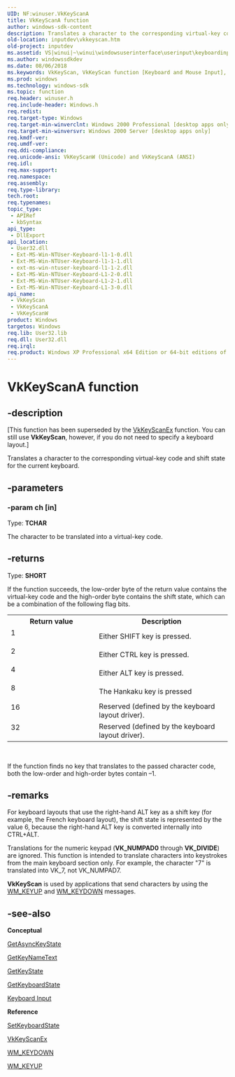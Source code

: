 ```yaml
---
UID: NF:winuser.VkKeyScanA
title: VkKeyScanA function
author: windows-sdk-content
description: Translates a character to the corresponding virtual-key code and shift state for the current keyboard.
old-location: inputdev\vkkeyscan.htm
old-project: inputdev
ms.assetid: VS|winui|~\winui\windowsuserinterface\userinput\keyboardinput\keyboardinputreference\keyboardinputfunctions\vkkeyscan.htm
ms.author: windowssdkdev
ms.date: 08/06/2018
ms.keywords: VkKeyScan, VkKeyScan function [Keyboard and Mouse Input], VkKeyScanA, VkKeyScanW, _win32_VkKeyScan, _win32_vkkeyscan_cpp, inputdev.vkkeyscan, winui._win32_vkkeyscan, winuser/VkKeyScan, winuser/VkKeyScanA, winuser/VkKeyScanW
ms.prod: windows
ms.technology: windows-sdk
ms.topic: function
req.header: winuser.h
req.include-header: Windows.h
req.redist: 
req.target-type: Windows
req.target-min-winverclnt: Windows 2000 Professional [desktop apps only]
req.target-min-winversvr: Windows 2000 Server [desktop apps only]
req.kmdf-ver: 
req.umdf-ver: 
req.ddi-compliance: 
req.unicode-ansi: VkKeyScanW (Unicode) and VkKeyScanA (ANSI)
req.idl: 
req.max-support: 
req.namespace: 
req.assembly: 
req.type-library: 
tech.root: 
req.typenames: 
topic_type:
 - APIRef
 - kbSyntax
api_type:
 - DllExport
api_location:
 - User32.dll
 - Ext-MS-Win-NTUser-Keyboard-l1-1-0.dll
 - Ext-MS-Win-NTUser-Keyboard-l1-1-1.dll
 - ext-ms-win-ntuser-keyboard-l1-1-2.dll
 - Ext-MS-Win-NTUser-Keyboard-L1-2-0.dll
 - Ext-MS-Win-NTUser-Keyboard-L1-2-1.dll
 - Ext-MS-Win-NTUser-Keyboard-L1-3-0.dll
api_name:
 - VkKeyScan
 - VkKeyScanA
 - VkKeyScanW
product: Windows
targetos: Windows
req.lib: User32.lib
req.dll: User32.dll
req.irql: 
req.product: Windows XP Professional x64 Edition or 64-bit editions of     Windows Server 2003
---
```


# VkKeyScanA function


## -description


<p class="CCE_Message">[This function has been superseded by the <a href="https://msdn.microsoft.com/en-us/library/ms646332(v=VS.85).aspx">VkKeyScanEx</a> function. You can still use <b>VkKeyScan</b>, however, if you do not need to specify a keyboard layout.]

Translates a character to the corresponding virtual-key code and shift state for the current keyboard.


## -parameters




### -param ch [in]

Type: <b>TCHAR</b>

The character to be translated into a virtual-key code.


## -returns



Type: <b>SHORT</b>

If the function succeeds, the low-order byte of the return value contains the virtual-key code and the high-order byte contains the shift state, which can be a combination of the following flag bits.

<table>
<tr>
<th>Return value</th>
<th>Description</th>
</tr>
<tr>
<td width="40%">
<dl>
<dt>1</dt>
</dl>
</td>
<td width="60%">
Either SHIFT key is pressed.

</td>
</tr>
<tr>
<td width="40%">
<dl>
<dt>2</dt>
</dl>
</td>
<td width="60%">
Either CTRL key is pressed.

</td>
</tr>
<tr>
<td width="40%">
<dl>
<dt>4</dt>
</dl>
</td>
<td width="60%">
Either ALT key is pressed.

</td>
</tr>
<tr>
<td width="40%">
<dl>
<dt>8</dt>
</dl>
</td>
<td width="60%">
The Hankaku key is pressed

</td>
</tr>
<tr>
<td width="40%">
<dl>
<dt>16</dt>
</dl>
</td>
<td width="60%">
Reserved (defined by the keyboard layout driver).

</td>
</tr>
<tr>
<td width="40%">
<dl>
<dt>32</dt>
</dl>
</td>
<td width="60%">
Reserved (defined by the keyboard layout driver).

</td>
</tr>
</table>
 

If the function finds no key that translates to the passed character code, both the low-order and high-order bytes contain 
      –1.




## -remarks



For keyboard layouts that use the right-hand ALT key as a shift key (for example, the French keyboard layout), the shift state is represented by the value 6, because the right-hand ALT key is converted internally into CTRL+ALT.

Translations for the numeric keypad (<b>VK_NUMPAD0</b> through <b>VK_DIVIDE</b>) are ignored. This function is intended to translate characters into keystrokes from the main keyboard section only. For example, the character "7" is translated into VK_7, not VK_NUMPAD7.

<b>VkKeyScan</b> is used by applications that send characters by using the <a href="https://msdn.microsoft.com/en-us/library/ms646281(v=VS.85).aspx">WM_KEYUP</a> and <a href="https://msdn.microsoft.com/en-us/library/ms646280(v=VS.85).aspx">WM_KEYDOWN</a> messages.




## -see-also




<b>Conceptual</b>



<a href="https://msdn.microsoft.com/en-us/library/ms646293(v=VS.85).aspx">GetAsyncKeyState</a>



<a href="https://msdn.microsoft.com/en-us/library/ms646300(v=VS.85).aspx">GetKeyNameText</a>



<a href="https://msdn.microsoft.com/en-us/library/ms646301(v=VS.85).aspx">GetKeyState</a>



<a href="https://msdn.microsoft.com/en-us/library/ms646299(v=VS.85).aspx">GetKeyboardState</a>



<a href="https://msdn.microsoft.com/en-us/library/ms645530(v=VS.85).aspx">Keyboard Input</a>



<b>Reference</b>



<a href="https://msdn.microsoft.com/en-us/library/ms646314(v=VS.85).aspx">SetKeyboardState</a>



<a href="https://msdn.microsoft.com/en-us/library/ms646332(v=VS.85).aspx">VkKeyScanEx</a>



<a href="https://msdn.microsoft.com/en-us/library/ms646280(v=VS.85).aspx">WM_KEYDOWN</a>



<a href="https://msdn.microsoft.com/en-us/library/ms646281(v=VS.85).aspx">WM_KEYUP</a>
 

 

